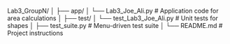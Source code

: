 Lab3_GroupN/
│
├── app/
│   └── Lab3_Joe_Ali.py  # Application code for area calculations
│
├── test/
│   └── test_Lab3_Joe_Ali.py # Unit tests for shapes
│
├── test_suite.py  # Menu-driven test suite
│
└── README.md  # Project instructions
